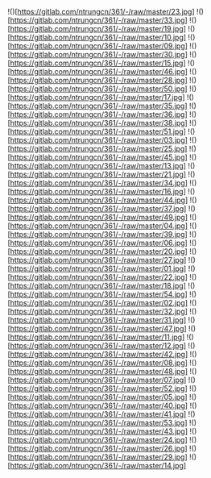 !()[https://gitlab.com/ntrungcn/361/-/raw/master/23.jpg]
!()[https://gitlab.com/ntrungcn/361/-/raw/master/33.jpg]
!()[https://gitlab.com/ntrungcn/361/-/raw/master/19.jpg]
!()[https://gitlab.com/ntrungcn/361/-/raw/master/10.jpg]
!()[https://gitlab.com/ntrungcn/361/-/raw/master/09.jpg]
!()[https://gitlab.com/ntrungcn/361/-/raw/master/30.jpg]
!()[https://gitlab.com/ntrungcn/361/-/raw/master/15.jpg]
!()[https://gitlab.com/ntrungcn/361/-/raw/master/46.jpg]
!()[https://gitlab.com/ntrungcn/361/-/raw/master/28.jpg]
!()[https://gitlab.com/ntrungcn/361/-/raw/master/50.jpg]
!()[https://gitlab.com/ntrungcn/361/-/raw/master/17.jpg]
!()[https://gitlab.com/ntrungcn/361/-/raw/master/35.jpg]
!()[https://gitlab.com/ntrungcn/361/-/raw/master/36.jpg]
!()[https://gitlab.com/ntrungcn/361/-/raw/master/38.jpg]
!()[https://gitlab.com/ntrungcn/361/-/raw/master/51.jpg]
!()[https://gitlab.com/ntrungcn/361/-/raw/master/03.jpg]
!()[https://gitlab.com/ntrungcn/361/-/raw/master/25.jpg]
!()[https://gitlab.com/ntrungcn/361/-/raw/master/45.jpg]
!()[https://gitlab.com/ntrungcn/361/-/raw/master/13.jpg]
!()[https://gitlab.com/ntrungcn/361/-/raw/master/21.jpg]
!()[https://gitlab.com/ntrungcn/361/-/raw/master/34.jpg]
!()[https://gitlab.com/ntrungcn/361/-/raw/master/16.jpg]
!()[https://gitlab.com/ntrungcn/361/-/raw/master/44.jpg]
!()[https://gitlab.com/ntrungcn/361/-/raw/master/37.jpg]
!()[https://gitlab.com/ntrungcn/361/-/raw/master/49.jpg]
!()[https://gitlab.com/ntrungcn/361/-/raw/master/04.jpg]
!()[https://gitlab.com/ntrungcn/361/-/raw/master/39.jpg]
!()[https://gitlab.com/ntrungcn/361/-/raw/master/06.jpg]
!()[https://gitlab.com/ntrungcn/361/-/raw/master/20.jpg]
!()[https://gitlab.com/ntrungcn/361/-/raw/master/27.jpg]
!()[https://gitlab.com/ntrungcn/361/-/raw/master/01.jpg]
!()[https://gitlab.com/ntrungcn/361/-/raw/master/22.jpg]
!()[https://gitlab.com/ntrungcn/361/-/raw/master/18.jpg]
!()[https://gitlab.com/ntrungcn/361/-/raw/master/54.jpg]
!()[https://gitlab.com/ntrungcn/361/-/raw/master/02.jpg]
!()[https://gitlab.com/ntrungcn/361/-/raw/master/32.jpg]
!()[https://gitlab.com/ntrungcn/361/-/raw/master/31.jpg]
!()[https://gitlab.com/ntrungcn/361/-/raw/master/47.jpg]
!()[https://gitlab.com/ntrungcn/361/-/raw/master/11.jpg]
!()[https://gitlab.com/ntrungcn/361/-/raw/master/12.jpg]
!()[https://gitlab.com/ntrungcn/361/-/raw/master/42.jpg]
!()[https://gitlab.com/ntrungcn/361/-/raw/master/08.jpg]
!()[https://gitlab.com/ntrungcn/361/-/raw/master/48.jpg]
!()[https://gitlab.com/ntrungcn/361/-/raw/master/07.jpg]
!()[https://gitlab.com/ntrungcn/361/-/raw/master/52.jpg]
!()[https://gitlab.com/ntrungcn/361/-/raw/master/05.jpg]
!()[https://gitlab.com/ntrungcn/361/-/raw/master/40.jpg]
!()[https://gitlab.com/ntrungcn/361/-/raw/master/41.jpg]
!()[https://gitlab.com/ntrungcn/361/-/raw/master/53.jpg]
!()[https://gitlab.com/ntrungcn/361/-/raw/master/43.jpg]
!()[https://gitlab.com/ntrungcn/361/-/raw/master/24.jpg]
!()[https://gitlab.com/ntrungcn/361/-/raw/master/26.jpg]
!()[https://gitlab.com/ntrungcn/361/-/raw/master/29.jpg]
!()[https://gitlab.com/ntrungcn/361/-/raw/master/14.jpg]
